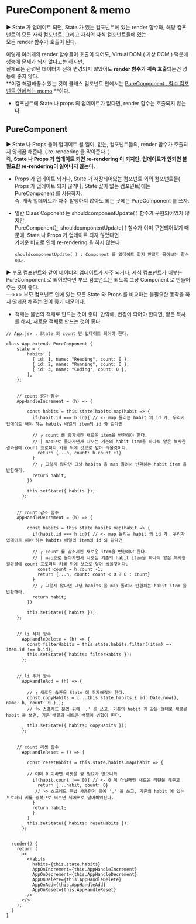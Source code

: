 #  PureComponent & memo 

▶ State 가 업데이트 되면, State 가 있는 컴포넌트에 있는 render 함수와, 해당 컴포넌트의 모든 자식 컴포넌트, 그리고 자식의 자식 컴포넌트들에 있는 <br>모든 render 함수가 호출이 된다. 

이렇게 여러개의 render 함수들이 호출이 되어도, Virtual DOM ( 가상 DOM ) 덕분에 성능에 문제가 되지 않다고는 하지만, <br>실제로는 관련된 데이터가 전혀 변경되지 않았어도 **render 함수가 계속 호출**되는건 성능에 좋지 않다.  <br>**이걸 해결해줄수 있는 것이 클래스 컴포넌트 안에서는 <u>PureComponent , 함수 컴포넌트 안에서는 memo</u> **이다.

- 컴포넌트에 State 나 props 의 업데이트가 없다면, render 함수는 호출되지 않는다.

## PureComponent

▶ State 나 Props 들이 업데이트 될 일이, 없는, 컴포넌트들의, render 함수가 호출되지 않게끔 해준다. ( re-rendering 을 막아준다. ) <br>즉, **State 나 Props 가 업데이트 되면 re-rendering 이 되지만, 업데이트가 안되면 불필요한 re-rendering이 일어나지 않는다.** 

- Props 가 업데이트 되거나, State 가 저장되어있는 컴포넌트 외의 컴포넌트들( Props 가 업데이트 되지 않거나, State 값이 없는 컴포넌트)에는<br>PureComponent 를 사용하자. <br>즉, 계속 업데이트가 자주 발행하지 않아도 되는 곳에는 PureComponent 를 쓰자.

- 일반 Class Coponent 는 shouldcomponentUpdate( ) 함수가 구현되어있지 않지만, <br>PureComponent는 shouldcomponentUpdate( ) 함수가 이미 구현되어있기 때문에, State 나 Props 가 업데이트 되지 않았다면 <br>가벼운 비교로 인해 re-rendering 을 하지 않는다. 

  `shouldcomponentUpdate( ) : Component 를 업데이트 할지 안할지 물어보는 함수이다.`

▶ 부모 컴포넌트와 같이 데이터의 업데이트가 자주 되거나, 자식 컴포넌트가 대부분 PureComponent 로 되어있다면 부모 컴포넌트는 되도록 <bt>그냥 Component 로 만들어주는 것이 좋다. <br>─->>> 부모 컴포넌트 안에 있는 모든 State 와 Props 를 비교하는 불필요한 동작을 하지 않게끔 해주는 것이 좋기 때문이다. 

- 객체는 불변의 객체로 만드는 것이 좋다. 만약에, 변경이 되어야 한다면, 얕은 복사를 해서, 새로운 객체로 만드는 것이 좋다.

```react
// App.jsx : State 의 count 만 업데이트 되어야 한다.

class App extends PureComponent {
    state = {
        habits: [
          { id: 1, name: "Reading", count: 0 },
          { id: 2, name: "Running", count: 0 },
          { id: 3, name: "Coding", count: 0 },
        ],
    };


	// count 증가 함수
    AppHandleIncrement = (h) => {

        const habits = this.state.habits.map(habit => {
          if(habit.id === h.id){ // <- map 돌리는 habit 의 id 가, 우리가 업데이트 해야 하는 habits 배열의 item의 id 와 같다면

          // ┌ count 를 증가시킨 새로운 item을 반환해야 한다.
          // │ map으로 돌아가면서 나오는 기존의 habit item을 하나씩 얕은 복사한 결과물에 count 프로퍼티 키를 뒤에 것으로 덮어 씌울것이다.
            return {...h, count: h.count +1} 
          }
          // ┌ 그렇지 않다면 그냥 habits 을 map 돌려서 반환하는 habit item 을 반환해라.
          return habit;
        })

        this.setState({ habits });
      };


	// count 감소 함수
    AppHandleDecrement = (h) => {

        const habits = this.state.habits.map(habit => {
          if(habit.id === h.id){ // <- map 돌리는 habit 의 id 가, 우리가 업데이트 해야 하는 habits 배열의 item의 id 와 같다면

          // ┌ count 를 감소시킨 새로운 item을 반환해야 한다.
          // │ map으로 돌아가면서 나오는 기존의 habit item을 하나씩 얕은 복사한 결과물에 count 프로퍼티 키를 뒤에 것으로 덮어 씌울것이다.
            const count = h.count -1;
            return {...h, count: count < 0 ? 0 : count}
          }
          // ┌ 그렇지 않다면 그냥 habits 을 map 돌려서 반환하는 habit item 을 반환해라.
          return habit;
        })

        this.setState({ habits });
    };


	// li 삭제 함수
      AppHandleDelete = (h) => {
        const filterHabits = this.state.habits.filter((item) => item.id !== h.id);
        this.setState({ habits: filterHabits });
      };


	// li 추가 함수
      AppHandleAdd = (h) => {

        // ┌ 새로운 습관을 State 에 추가해줘야 한다.
        const copyHabits = [...this.state.habits,{ id: Date.now(), name: h, count: 0 },];
        // └> 스프레드 문법 뒤에 ',' 를 쓰고, 기존의 habit 과 같은 형태로 새로운 habit 을 쓰면, 기존 배열과 새로운 배열이 병합이 된다.

        this.setState({ habits: copyHabits });
      };


	// count 리셋 함수
      AppHandleReset = () => {
          
        const resetHabits = this.state.habits.map(habit => {
         
        // 이미 0 이라면 리셋을 할 필요가 없으니까
          if(habit.count !== 0){ // <- 0 이 아닐때만 새로운 리턴을 해주고 
            return {...habit, count: 0}
           // └> 스프레드 문법 사용한거 뒤에 ',' 을 쓰고, 기존의 habit 에 있는 프로퍼티 키를 중복으로 써주면 뒤에꺼로 덮어씌워진다.
          }
          return habit;
          }
        )
        this.setState({ habits: resetHabits });
      };


  render() {
    return (
      <>
        <Habits
          habits={this.state.habits}
          AppOnIncrement={this.AppHandleIncrement}
          AppOnDecrement={this.AppHandleDecrement}
          AppOnDelete={this.AppHandleDelete}
          AppOnAdd={this.AppHandleAdd}
          AppOnReset={this.AppHandleReset}
        />
      </>
    );
  }
}
```

